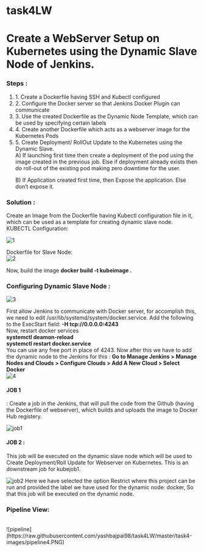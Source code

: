 # task4LW
<h1>Create a WebServer Setup on Kubernetes using the Dynamic Slave Node of Jenkins.</h1>

<h3>Steps :</h3>
<ol>
<li>
1. Create a Dockerfile having SSH and Kubectl configured
  </li>
  <li>
2. Configure the Docker server so that Jenkins Docker Plugin can communicate
  </li>
  <li>
3. Use the created Dockerfile as the Dynamic Node Template, which can be used by specifying certain labels
  </li>
  <li>
4. Create another Dockerfile which acts as a webserver image for the Kubernetes Pods
  </li>
  <li>
5. Create Deployment/ RollOut Update to the Kubernetes using the Dynamic Slave.
  </li>
A) If launching first time then create a deployment of the pod using the image created in the previous job. Else if deployment already exists then do roll-out of the existing pod making zero downtime for the user.

B) If Application created first time, then Expose the application. Else don’t expose it.
</ol>

<h3>Solution :</h3>
Create an Image from the Dockerfile having Kubectl configuration file in it, which can be used as a template for creating dynamic slave node.
<br>
KUBECTL Configuration:<br>

 ![1](https://raw.githubusercontent.com/yashbajpai98/task4LW/master/task4-images/1.PNG)

Dockerfile for Slave Node:<br> 
![2](https://raw.githubusercontent.com/yashbajpai98/task4LW/master/task4-images/2.PNG)

Now, build the image <b>docker build -t kubeimage .</b>

<h3>Configuring Dynamic Slave Node :</h3>

  ![3](https://raw.githubusercontent.com/yashbajpai98/task4LW/master/task4-images/3.PNG)

First allow Jenkins to communicate with Docker server, for accomplish this, we need to edit /usr/lib/systemd/system/docker.service. Add the following to the ExecStart field: <strong>-H tcp://0.0.0.0:4243</strong>
<br>
Now, restart docker services<br>
<b> systemctl deamon-reload</b>
<br>
<b> systemctl restart docker.service</b>
<br>
You can use any free port in place of 4243. Now after this we have to add the dynamic node to the Jenkins for this : <b>Go to Manage Jenkins > Manage Nodes and Clouds > Configure Clouds > Add A New Cloud > Select Docker</b>
<br>
![4](https://raw.githubusercontent.com/yashbajpai98/task4LW/master/task4-images/4.PNG)
<h4>JOB 1</h4> : Create a job in the Jenkins, that will pull the code from the Github (having the Dockerfile of webserver), which builds and uploads the image to Docker Hub registery.
<br>

 ![job1](https://raw.githubusercontent.com/yashbajpai98/task4LW/master/task4-images/job1.PNG)

<h4>JOB 2 :</h4> This job will be executed on the dynamic slave node which will be used to Create Deployment/Roll Update for Webserver on Kubernetes. This is an downstream job for kubejob1.
<br>

 ![job2](https://raw.githubusercontent.com/yashbajpai98/task4LW/master/task4-images/job2.PNG)
Here we have selected the option Restrict where this project can be run and provided the label we have used for the dynamic node: docker, So that this job will be executed on the dynamic node.

<h3>Pipeline View: </h3>
 <br> 
 ![pipeline](https://raw.githubusercontent.com/yashbajpai98/task4LW/master/task4-images/pipeline4.PNG)
